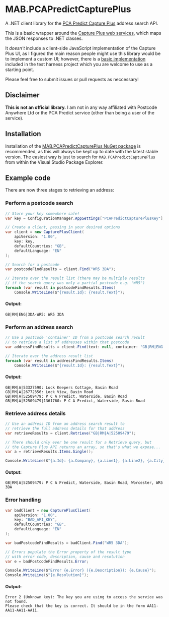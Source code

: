 # MAB.PCAPredictCapturePlus

A .NET client library for the [PCA Predict Capture Plus][1] address search API.

This is a basic wrapper around the [Capture Plus web services][2], which maps the JSON responses to .NET classes. 

It *doesn't* include a client-side JavaScript implementation of the Capture Plus UI, as I figured the main reason people might use this library would be to implement a custom UI; however, there is a [basic implementation][3] included in the test harness project which you are welcome to use as a starting point.

Please feel free to submit issues or pull requests as neccessary!

## Disclaimer

**This is not an official library.** I am not in any way affiliated with Postcode Anywhere Ltd or the PCA Predict service (other than being a user of the service).

## Installation

Installation of the [MAB.PCAPredictCapturePlus NuGet package][4] is recommended, as this will always be kept up to date with the latest stable version. The easiest way is just to search for `MAB.PCAPredictCapturePlus` from within the Visual Studio Package Explorer.

## Example code

There are now three stages to retrieving an address:

### Perform a postcode search

```cs
// Store your key somewhere safe!
var key = ConfigurationManager.AppSettings["PCAPredictCapturePlusKey"];

// Create a client, passing in your desired options
var client = new CapturePlusClient(
    apiVersion: "1.00", 
    key: key, 
    defaultCountries: "GB", 
    defaultLanguage: "EN"
);

// Search for a postcode
var postcodeFindResults = client.Find("WR5 3DA");

// Iterate over the result list (there may be multiple results
// if the search query was only a partial postcode e.g. "WR5")
foreach (var result in postcodeFindResults.Items)
    Console.WriteLine($"{result.Id}: {result.Text}");
```

#### Output:

    GB|RM|ENG|3DA-WR5: WR5 3DA

### Perform an address search

```cs
// Use a postcode 'container' ID from a postcode search result  
// to retrieve a list of addresses within that postcode
var addressFindResults = client.Find(text: null, container: "GB|RM|ENG|3DA-WR5");

// Iterate over the address result list
foreach (var result in addressFindResults.Items)
    Console.WriteLine($"{result.Id}: {result.Text}");
```

#### Output:

    GB|RM|A|53327590: Lock Keepers Cottage, Basin Road
    GB|RM|A|26772356: Lock View, Basin Road
    GB|RM|A|52509479: P C A Predict, Waterside, Basin Road
    GB|RM|A|52509479|1361760: P C A Predict, Waterside, Basin Road
    
### Retrieve address details

```cs
// Use an address ID from an address search result to
// retrieve the full address details for that address
var retrieveResults = client.Retrieve("GB|RM|A|52509479");

// There should only ever be one result for a Retrieve query, but 
// the Capture Plus API returns an array, so that's what we expose...
var a = retrieveResults.Items.Single();

Console.WriteLine($"{a.Id}: {a.Company}, {a.Line1}, {a.Line2}, {a.City}, {a.PostalCode}");
```

#### Output:
    
    GB|RM|A|52509479: P C A Predict, Waterside, Basin Road, Worcester, WR5 3DA

### Error handling

```cs
var badClient = new CapturePlusClient(
    apiVersion: "1.00", 
    key: "BAD_API_KEY", 
    defaultCountries: "GB", 
    defaultLanguage: "EN"
);

var badPostcodeFindResults = badClient.Find("WR5 3DA");

// Errors populate the Error property of the result type  
// with error code, description, cause and resolution
var e = badPostcodeFindResults.Error;

Console.WriteLine($"Error {e.Error} ({e.Description}): {e.Cause}");
Console.WriteLine($"{e.Resolution}");
```

#### Output:

    Error 2 (Unknown key): The key you are using to access the service was not found.
    Please check that the key is correct. It should be in the form AA11-AA11-AA11-AA11.

[1]: https://www.pcapredict.com/en-gb/address-capture-software/
[2]: https://www.pcapredict.com/support/webservice/serviceslist/capture
[3]: https://github.com/markashleybell/MAB.PCAPredictCapturePlus/blob/master/TestHarness/Scripts/main.js
[4]: https://www.nuget.org/packages/MAB.PCAPredictCapturePlus
